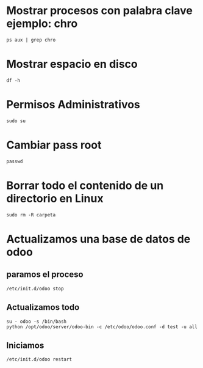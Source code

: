 # Mostrar procesos con palabra clave ejemplo: chro
```
ps aux | grep chro
```


# Mostrar espacio en disco
```
df -h
```

# Permisos Administrativos
```
sudo su
```

# Cambiar pass root
```
passwd
```

# Borrar todo el contenido de un directorio en Linux
```
sudo rm -R carpeta
```

# Actualizamos una base de datos de odoo

## paramos el proceso
```
/etc/init.d/odoo stop
```
## Actualizamos todo
```
su - odoo -s /bin/bash
python /opt/odoo/server/odoo-bin -c /etc/odoo/odoo.conf -d test -u all
```
## Iniciamos
```
/etc/init.d/odoo restart
```
